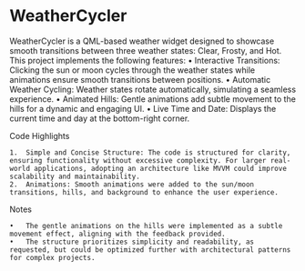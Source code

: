 # WeatherCycler

WeatherCycler is a QML-based weather widget designed to showcase smooth transitions between three weather states: Clear, Frosty, and Hot. This project implements the following features:
	•	Interactive Transitions: Clicking the sun or moon cycles through the weather states while animations ensure smooth transitions between positions.
	•	Automatic Weather Cycling: Weather states rotate automatically, simulating a seamless experience.
	•	Animated Hills: Gentle animations add subtle movement to the hills for a dynamic and engaging UI.
	•	Live Time and Date: Displays the current time and day at the bottom-right corner.

Code Highlights

	1.	Simple and Concise Structure: The code is structured for clarity, ensuring functionality without excessive complexity. For larger real-world applications, adopting an architecture like MVVM could improve scalability and maintainability.
	2.	Animations: Smooth animations were added to the sun/moon transitions, hills, and background to enhance the user experience.

Notes

	•	The gentle animations on the hills were implemented as a subtle movement effect, aligning with the feedback provided.
	•	The structure prioritizes simplicity and readability, as requested, but could be optimized further with architectural patterns for complex projects.
